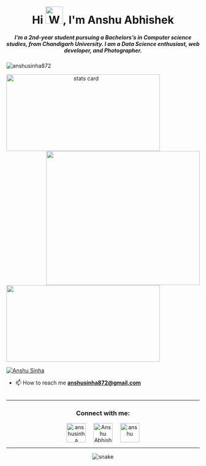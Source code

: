 <h1 align="center">Hi <img src="https://raw.githubusercontent.com/nixin72/nixin72/master/wave.gif" 
         alt="Waving hand animated gif"
         height="45"
         width="45" />, I'm Anshu Abhishek</h1>
<h5 align="center">
I’m a 2nd-year student pursuing a Bachelors’s in Computer science studies, from Chandigarh University. I am a Data Science enthusiast, web developer, and Photographer. 
</h5>
<p align="left"> <img src="https://komarev.com/ghpvc/?username=anshusinha872&label=Profile%20views&color=0e75b6&style=flat" alt="anshusinha872" /> </p>
<p>
<a align= "center" href="https://github.com/anshusinha872">
<img alt= "stats card" height="200px" width="400" src="https://github-readme-streak-stats.herokuapp.com/?user=anshusinha872&theme=radical">
<img align="right" height="350" width="400" src="https://media-exp1.licdn.com/dms/image/C4E03AQHLV9wd5EPnAg/profile-displayphoto-shrink_800_800/0/1629300491735?e=1638403200&v=beta&t=b0qHygLRvp3wxzRTitA2tObtvycq9xomWJoFKX3jjzI" /> </a>
</p>
<img height="200px" width="400" src="https://github-readme-stats.vercel.app/api?username=anshusinha872&count_private=true&theme=radical&show_icons=true" />

<p align="left"> <a href="https://github.com/anshusinha872" target="blank"><img src="https://img.shields.io/github/followers/anshusinha872?style=social" alt="Anshu Sinha" /></a> </p>

- 📫 How to reach me **anshusinha872@gmail.com**
<br><br>
<hr>

<h3 align="center">Connect with me:</h3>
<p align="center">
<a href="https://github.com/anshusinha872" target="blank"><img align="center" src="https://img.icons8.com/ios-glyphs/30/000000/instagram-new.png" alt="anshusinha" height="50" width="50" /></a> &nbsp;&nbsp;&nbsp;
<a href="https://www.linkedin.com/in/anshu-abhishek-3b8195200/" target="blank"><img align="center" src="https://img.icons8.com/cute-clipart/64/000000/linkedin.png" alt="Anshu Abhishek" height="50" width="50" /></a>&nbsp;&nbsp;&nbsp;&nbsp;
<a href="https://www.hackerrank.com/anshusinha872" target="blank"><img align="center" src="https://img.icons8.com/windows/32/000000/hackerrank.png" alt="anshu" height="50" width="50" /></a>
</p>

<hr>

<p align="center">
  <img src="https://github.com/anshusinha872/raw/blob/main/github-user-contribution(1).svg" alt="snake"></center>
</p>
